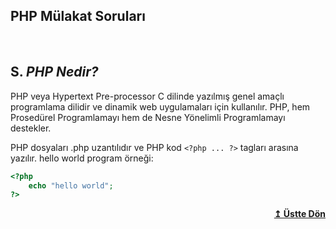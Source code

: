 ## PHP Mülakat Soruları

<br/>

## S. ***PHP Nedir?***

PHP veya Hypertext Pre-processor C dilinde yazılmış genel amaçlı programlama dilidir ve dinamik web uygulamaları için kullanılır. PHP, hem Prosedürel Programlamayı hem de Nesne Yönelimli Programlamayı destekler.

PHP dosyaları .php uzantılıdır ve PHP kod `<?php ... ?>` tagları arasına yazılır. 
hello world program örneği:
    
```php
<?php
    echo "hello world";
?>
```

<div align="right">
    <b><a href="#">↥ Üstte Dön</a></b>
</div>

